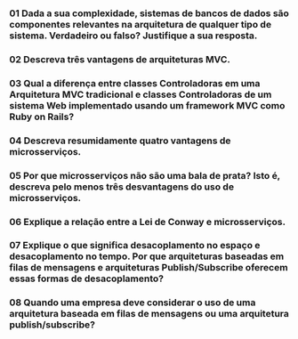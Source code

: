 ### 01 Dada a sua complexidade, sistemas de bancos de dados são componentes relevantes na arquitetura de qualquer tipo de sistema. Verdadeiro ou falso? Justifique a sua resposta.

### 02 Descreva três vantagens de arquiteturas MVC.

### 03 Qual a diferença entre classes Controladoras em uma Arquitetura MVC tradicional e classes Controladoras de um sistema Web implementado usando um framework MVC como Ruby on Rails?

### 04 Descreva resumidamente quatro vantagens de microsserviços.

### 05 Por que microsserviços não são uma bala de prata? Isto é, descreva pelo menos três desvantagens do uso de microsserviços.

### 06 Explique a relação entre a Lei de Conway e microsserviços.

### 07 Explique o que significa desacoplamento no espaço e desacoplamento no tempo. Por que arquiteturas baseadas em filas de mensagens e arquiteturas Publish/Subscribe oferecem essas formas de desacoplamento?

### 08 Quando uma empresa deve considerar o uso de uma arquitetura baseada em filas de mensagens ou uma arquitetura publish/subscribe?
